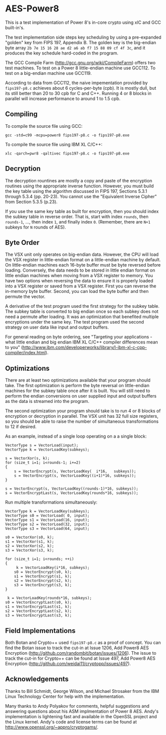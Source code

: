 # AES-Power8

This is a test implementation of Power 8's in-core crypto using xlC and GCC built-in's.

The test implementation side steps key scheduling by using a pre-expanded "golden" key from FIPS 197, Appendix B. The golden key is the big-endian byte array `2b 7e 15 16 28 ae d2 a6 ab f7 15 88 09 cf 4f 3c`, and it produces the key schedule hard-coded in the program.

The GCC Compile Farm (http://gcc.gnu.org/wiki/CompileFarm) offers two test machines. To test on a Power 8 little-endian machine use GCC112. To test on a big-endian machine use GCC119.

According to data from GCC112, the naive impementation provided by `fips197-p8.c` achieves about 6 cycles-per-byte (cpb). It is mostly dull, but its still better than 20 to 30 cpb for C and C++. Running 4 or 8 blocks in parallel will increase performance to around 1 to 1.5 cpb.

## Compiling

To compile the source file using GCC:

    gcc -std=c99 -mcpu=power8 fips197-p8.c -o fips197-p8.exe

To compile the source file using IBM XL C/C++:

    xlc -qarch=pwr8 -qaltivec fips197-p8.c -o fips197-p8.exe

## Decryption

The decryption rountines are mostly a copy and paste of the encryption routines using the appropriate inverse function. However, you must build the key table using the algorithm discussed in FIPS 197, Sections 5.3.1 through 5.3.4 (pp. 20-23). You cannot use the "Equivalent Inverse Cipher" from Section 5.3.5 (p.23).

If you use the same key table as built for encryption, then you should index the subkey table in reverse order. That is, start with index `rounds`, then `rounds-1`, ..., then index `1`, and finally index `0`. (Remember, there are `N+1` subkeys for `N` rounds of AES).

## Byte Order

The VSX unit only operates on big-endian data. However, the CPU will load the VSX register in little-endian format on a little-endian machine by default. On little-endian machines each 16-byte buffer must be byte reversed before loading. Conversely, the data needs to be stored in little endian format on little endian machines when moving from a VSX register to memory. You have two options when reversing the data to ensure it is properly loaded into a VSX register or saved from a VSX register. First you can reverse the in-memory byte buffer. Second, you can load the byte buffer and then permute the vector.

A derivative of the test program used the first strategy for the subkey table. The subkey table is converted to big endian once so each subkey does not need a permute after loading. It was an optimization that benefited multiple encryptions under the same key. The test program used the second strategy on user data like input and output buffers.

For general reading on byte ordering, see "Targeting your applications - what little endian and big endian IBM XL C/C++ compiler differences mean to you" (http://www.ibm.com/developerworks/library/l-ibm-xl-c-cpp-compiler/index.html).

## Optimizations

There are at least two optimizations available that your program should take. The first optimization is perform the byte reversal on little-endian machines for the subkey table once after it is built. You will still need to perform the endian conversions on user supplied input and output buffers as the data is streamed into the program.

The second optimization your program should take is to run 4 or 8 blocks of encryption or decryption in parallel. The VSX unit has 32 full size registers, so you should be able to raise the number of simultaneous transformations to 12 if desired.

As an example, instead of a single loop operating on a a single block:

```
VectorType s = VectorLoad(input);
VectorType k = VectorLoadKey(subkeys);

s = VectorXor(s, k);
for (size_t i=1; i<rounds-1; i+=2)
{
    s = VectorEncrypt(s, VectorLoadKey(  i*16,   subkeys));
    s = VectorEncrypt(s, VectorLoadKey((i+1)*16, subkeys));
}

s = VectorEncrypt(s, VectorLoadKey((rounds-1)*16, subkeys));
s = VectorEncryptLast(s, VectorLoadKey(rounds*16, subkeys));
```

Run multiple transformations simultaneously:

```
VectorType k = VectorLoadKey(subkeys);
VectorType s0 = VectorLoad( 0, input);
VectorType s1 = VectorLoad(16, input);
VectorType s2 = VectorLoad(32, input);
VectorType s3 = VectorLoad(64, input);

s0 = VectorXor(s0, k);
s1 = VectorXor(s1, k);
s2 = VectorXor(s2, k);
s3 = VectorXor(s3, k);

for (size_t i=1; i<rounds; ++i)
{
     k = VectorLoadKey(i*16, subkeys);
    s0 = VectorEncrypt(s0, k);
    s1 = VectorEncrypt(s1, k);
    s2 = VectorEncrypt(s2, k);
    s3 = VectorEncrypt(s3, k);
}

 k = VectorLoadKey(rounds*16, subkeys);
s0 = VectorEncryptLast(s0, k);
s1 = VectorEncryptLast(s1, k);
s2 = VectorEncryptLast(s2, k);
s3 = VectorEncryptLast(s3, k);
```

## Field Implementations

Both Botan and Crypto++ used `fips197-p8.c` as a proof of concept. You can find the Botan issue to track the cut-in at Issue 1206, Add Power8 AES Encryption (http://github.com/randombit/botan/issues/1206). The issue to track the cut-in for Crypto++ can be found at Issue 497, Add Power8 AES Encryption (http://github.com/weidai11/cryptopp/issues/497).

## Acknowledgements

Thanks to Bill Schmidt, George Wilson, and Michael Strosaker from the IBM Linux Technology Center for help with the implementation.

Many thanks to Andy Polyakov for comments, helpful suggestions and answering questions about his ASM implmentation of Power 8 AES. Andy's implementation is lightening fast and available in the OpenSSL project and the Linux kernel. Andy's code and license terms can be found at http://www.openssl.org/~appro/cryptogams/.
